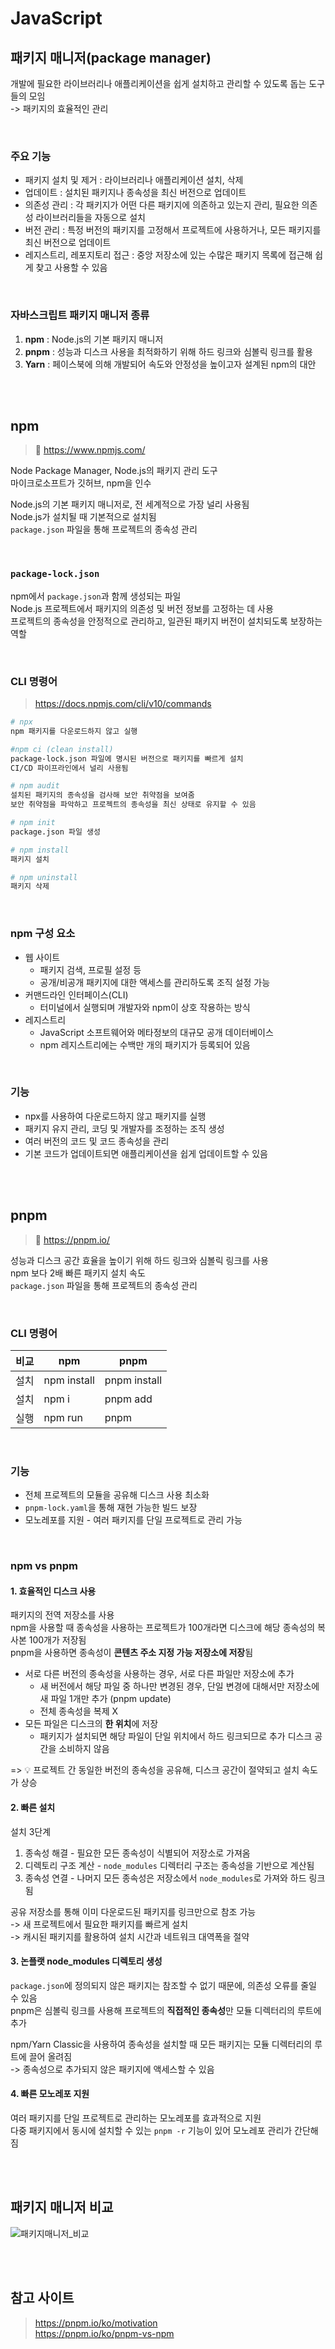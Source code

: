 # JavaScript

## 패키지 매니저(package manager)

개발에 필요한 라이브러리나 애플리케이션을 쉽게 설치하고 관리할 수 있도록 돕는 도구들의 모임  
-> 패키지의 효율적인 관리

<br>

### 주요 기능

* 패키지 설치 및 제거 : 라이브러리나 애플리케이션 설치, 삭제
* 업데이트 : 설치된 패키지나 종속성을 최신 버전으로 업데이트
* 의존성 관리 : 각 패키지가 어떤 다른 패키지에 의존하고 있는지 관리, 필요한 의존성 라이브러리들을 자동으로 설치
* 버전 관리 : 특정 버전의 패키지를 고정해서 프로젝트에 사용하거나, 모든 패키지를 최신 버전으로 업데이트
* 레지스트리, 레포지토리 접근 : 중앙 저장소에 있는 수많은 패키지 목록에 접근해 쉽게 찾고 사용할 수 있음

<br>

### 자바스크립트 패키지 매니저 종류

1. **npm** : Node.js의 기본 패키지 매니저 
2. **pnpm** : 성능과 디스크 사용을 최적화하기 위해 하드 링크와 심볼릭 링크를 활용 
3. **Yarn** : 페이스북에 의해 개발되어 속도와 안정성을 높이고자 설계된 npm의 대안

<br><br>

## npm

> 🔗 https://www.npmjs.com/

Node Package Manager, Node.js의 패키지 관리 도구  
마이크로소프트가 깃허브, npm을 인수 

Node.js의 기본 패키지 매니저로, 전 세계적으로 가장 널리 사용됨  
Node.js가 설치될 때 기본적으로 설치됨  
`package.json` 파일을 통해 프로젝트의 종속성 관리  

<br>

### `package-lock.json`

npm에서 `package.json`과 함께 생성되는 파일   
Node.js 프로젝트에서 패키지의 의존성 및 버전 정보를 고정하는 데 사용  
프로젝트의 종속성을 안정적으로 관리하고, 일관된 패키지 버전이 설치되도록 보장하는 역할

<br>

### CLI 명령어

> https://docs.npmjs.com/cli/v10/commands

```bash
# npx
npm 패키지를 다운로드하지 않고 실행

#npm ci (clean install)
package-lock.json 파일에 명시된 버전으로 패키지를 빠르게 설치
CI/CD 파이프라인에서 널리 사용됨

# npm audit
설치된 패키지의 종속성을 검사해 보안 취약점을 보여줌
보안 취약점을 파악하고 프로젝트의 종속성을 최신 상태로 유지할 수 있음

# npm init
package.json 파일 생성

# npm install
패키지 설치

# npm uninstall
패키지 삭제
```

<br>

### npm 구성 요소

* 웹 사이트
  * 패키지 검색, 프로필 설정 등
  * 공개/비공개 패키지에 대한 액세스를 관리하도록 조직 설정 가능
* 커맨드라인 인터페이스(CLI)
  * 터미널에서 실행되며 개발자와 npm이 상호 작용하는 방식
* 레지스트리 
  * JavaScript 소프트웨어와 메타정보의 대규모 공개 데이터베이스
  * npm 레지스트리에는 수백만 개의 패키지가 등록되어 있음

<br>

### 기능 

* npx를 사용하여 다운로드하지 않고 패키지를 실행
* 패키지 유지 관리, 코딩 및 개발자를 조정하는 조직 생성 
* 여러 버전의 코드 및 코드 종속성을 관리
* 기본 코드가 업데이트되면 애플리케이션을 쉽게 업데이트할 수 있음 

<br><br>

## pnpm

> 🔗 https://pnpm.io/

성능과 디스크 공간 효율을 높이기 위해 하드 링크와 심볼릭 링크를 사용  
npm 보다 2배 빠른 패키지 설치 속도  
`package.json` 파일을 통해 프로젝트의 종속성 관리

<br>

### CLI 명령어

| 비교 | npm           | pnpm           |
|----|---------------|----------------|
| 설치 | npm install   | pnpm install   |
| 설치 | npm i <pkg>   | pnpm add <pkg> |
| 실행 | npm run <cmd> | pnpm <cmd>     |

<br>

### 기능

* 전체 프로젝트의 모듈을 공유해 디스크 사용 최소화 
* `pnpm-lock.yaml`을 통해 재현 가능한 빌드 보장
* 모노레포를 지원 - 여러 패키지를 단일 프로젝트로 관리 가능

<br>

### npm vs pnpm

#### 1. 효율적인 디스크 사용

패키지의 전역 저장소를 사용  
npm을 사용할 때 종속성을 사용하는 프로젝트가 100개라면 디스크에 해당 종속성의 복사본 100개가 저장됨  
pnpm을 사용하면 종속성이 **콘텐츠 주소 지정 가능 저장소에 저장**됨  

* 서로 다른 버전의 종속성을 사용하는 경우, 서로 다른 파일만 저장소에 추가
  * 새 버전에서 해당 파일 중 하나만 변경된 경우, 단일 변경에 대해서만 저장소에 새 파일 1개만 추가 (pnpm update) 
  * 전체 종속성을 복제 X
* 모든 파일은 디스크의 **한 위치**에 저장 
  * 패키지가 설치되면 해당 파일이 단일 위치에서 하드 링크되므로 추가 디스크 공간을 소비하지 않음 

=> 💡 프로젝트 간 동일한 버전의 종속성을 공유해, 디스크 공간이 절약되고 설치 속도가 상승

#### 2. 빠른 설치

설치 3단계

1. 종속성 해결 - 필요한 모든 종속성이 식별되어 저장소로 가져옴 
2. 디렉토리 구조 계산 - `node_modules` 디렉터리 구조는 종속성을 기반으로 계산됨
3. 종속성 연결 - 나머지 모든 종속성은 저장소에서 `node_modules`로 가져와 하드 링크됨 

공유 저장소를 통해 이미 다운로드된 패키지를 링크만으로 참조 가능  
-> 새 프로젝트에서 필요한 패키지를 빠르게 설치   
-> 캐시된 패키지를 활용하여 설치 시간과 네트워크 대역폭을 절약

#### 3. 논플랫 node_modules 디렉토리 생성

`package.json`에 정의되지 않은 패키지는 참조할 수 없기 때문에, 의존성 오류를 줄일 수 있음  
pnpm은 심볼릭 링크를 사용해 프로젝트의 **직접적인 종속성**만 모듈 디렉터리의 루트에 추가

npm/Yarn Classic을 사용하여 종속성을 설치할 때 모든 패키지는 모듈 디렉터리의 루트에 끌어 올려짐  
-> 종속성으로 추가되지 않은 패키지에 액세스할 수 있음

#### 4. 빠른 모노레포 지원

여러 패키지를 단일 프로젝트로 관리하는 모노레포를 효과적으로 지원  
다중 패키지에서 동시에 설치할 수 있는 `pnpm -r` 기능이 있어 모노레포 관리가 간단해짐

<br><br>


## 패키지 매니저 비교

<img src="../Images/패키지매니저_비교.png" alt="패키지매니저_비교">

<br><br>

## 참고 사이트 

> https://pnpm.io/ko/motivation  
> https://pnpm.io/ko/pnpm-vs-npm
